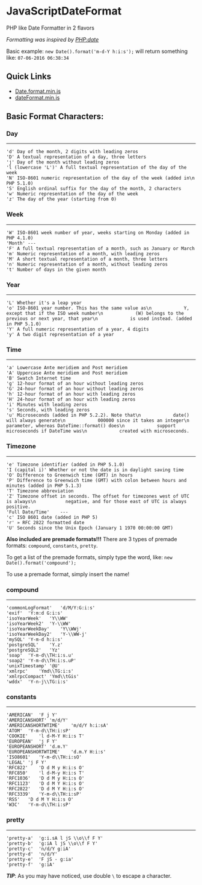 # JavaScriptDateFormat
PHP like Date Formatter in 2 flavors

*Formatting was inspired by [PHP:date](http://php.net/manual/en/function.date.php)*

Basic example: `new Date().format('m-d-Y h:i:s');` will return something like: `07-06-2016 06:38:34`

## Quick Links
 - [Date.format.min.js](https://cdn.rawgit.com/JDMcKinstry/JavaScriptDateFormat/master/Date.format.min.js)
 - [dateFormat.min.js](https://cdn.rawgit.com/JDMcKinstry/JavaScriptDateFormat/master/dateFormat.min.js)

## Basic Format Characters:

### Day
---
	'd'	Day of the month, 2 digits with leading zeros
	'D'	A textual representation of a day, three letters
	'j'	Day of the month without leading zeros
	'l (lowercase 'L')'	A full textual representation of the day of the week
	'N'	ISO-8601 numeric representation of the day of the week (added in\n           PHP 5.1.0)
	'S'	English ordinal suffix for the day of the month, 2 characters
	'w'	Numeric representation of the day of the week
	'z'	The day of the year (starting from 0)
### Week
---
	'W'	ISO-8601 week number of year, weeks starting on Monday (added in PHP 4.1.0)
	'Month'	---
	'F'	A full textual representation of a month, such as January or March
	'm'	Numeric representation of a month, with leading zeros
	'M'	A short textual representation of a month, three letters
	'n'	Numeric representation of a month, without leading zeros
	't'	Number of days in the given month
### Year
---
	'L'	Whether it's a leap year
	'o'	ISO-8601 year number. This has the same value as\n            Y, except that if the ISO week number\n            (W) belongs to the previous or next year, that year\n            is used instead. (added in PHP 5.1.0)
	'Y'	A full numeric representation of a year, 4 digits
	'y'	A two digit representation of a year
### Time
---
	'a'	Lowercase Ante meridiem and Post meridiem
	'A'	Uppercase Ante meridiem and Post meridiem
	'B'	Swatch Internet time
	'g'	12-hour format of an hour without leading zeros
	'G'	24-hour format of an hour without leading zeros
	'h'	12-hour format of an hour with leading zeros
	'H'	24-hour format of an hour with leading zeros
	'i'	Minutes with leading zeros
	's'	Seconds, with leading zeros
	'u'	Microseconds (added in PHP 5.2.2). Note that\n            date() will always generate\n            000000 since it takes an integer\n            parameter, whereas DateTime::format() does\n            support microseconds if DateTime was\n            created with microseconds.
### Timezone
---
	'e'	Timezone identifier (added in PHP 5.1.0)
	'I (capital i)'	Whether or not the date is in daylight saving time
	'O'	Difference to Greenwich time (GMT) in hours
	'P'	Difference to Greenwich time (GMT) with colon between hours and minutes (added in PHP 5.1.3)
	'T'	Timezone abbreviation
	'Z'	Timezone offset in seconds. The offset for timezones west of UTC is always\n           negative, and for those east of UTC is always positive.
	'Full Date/Time'	---
	'c'	ISO 8601 date (added in PHP 5)
	'r'	» RFC 2822 formatted date
	'U'	Seconds since the Unix Epoch (January 1 1970 00:00:00 GMT)

**Also included are premade formats!!!**
There are 3 types of premade formats: `compound`, `constants`, `pretty`.

To get a list of the premade formats, simply type the word, like: `new Date().format('compound');`

To use a premade format, simply insert the name!

### compound
---
	'commonLogFormat'	'd/M/Y:G:i:s'
	'exif'	'Y:m:d G:i:s'
	'isoYearWeek'	'Y\\WW'
	'isoYearWeek2'	'Y-\\WW'
	'isoYearWeekDay'	'Y\\WWj'
	'isoYearWeekDay2'	'Y-\\WW-j'
	'mySQL'	'Y-m-d h:i:s'
	'postgreSQL'	'Y.z'
	'postgreSQL2'	'Yz'
	'soap'	'Y-m-d\\TH:i:s.u'
	'soap2'	'Y-m-d\\TH:i:s.uP'
	'unixTimestamp'	'@U'
	'xmlrpc'	'Ymd\\TG:i:s'
	'xmlrpcCompact'	'Ymd\\tGis'
	'wddx'	'Y-n-j\\TG:i:s'
### constants
---
	'AMERICAN'	'F j Y'
	'AMERICANSHORT'	'm/d/Y'
	'AMERICANSHORTWTIME'	'm/d/Y h:i:sA'
	'ATOM'	'Y-m-d\\TH:i:sP'
	'COOKIE'	'l d-M-Y H:i:s T'
	'EUROPEAN'	'j F Y'
	'EUROPEANSHORT'	'd.m.Y'
	'EUROPEANSHORTWTIME'	'd.m.Y H:i:s'
	'ISO8601'	'Y-m-d\\TH:i:sO'
	'LEGAL'	'j F Y'
	'RFC822'	'D d M y H:i:s O'
	'RFC850'	'l d-M-y H:i:s T'
	'RFC1036'	'D d M y H:i:s O'
	'RFC1123'	'D d M Y H:i:s O'
	'RFC2822'	'D d M Y H:i:s O'
	'RFC3339'	'Y-m-d\\TH:i:sP'
	'RSS'	'D d M Y H:i:s O'
	'W3C'	'Y-m-d\\TH:i:sP'
### pretty
---
	'pretty-a'	'g:i.sA l jS \\o\\f F Y'
	'pretty-b'	'g:iA l jS \\o\\f F Y'
	'pretty-c'	'n/d/Y g:iA'
	'pretty-d'	'n/d/Y'
	'pretty-e'	'F jS - g:ia'
	'pretty-f'	'g:iA'

***TIP***: As you may have noticed, use double `\` to escape a character.
